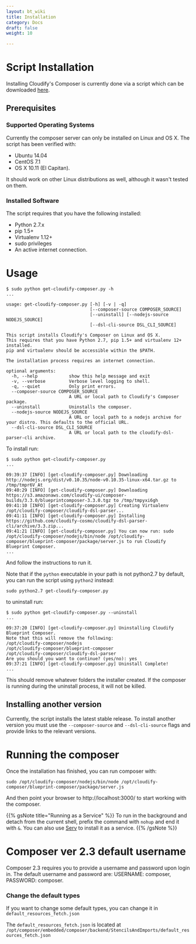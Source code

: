 ```yaml
---
layout: bt_wiki
title: Installation
category: Docs
draft: false
weight: 10

---
```


# Script Installation


Installing Cloudify's Composer is currently done via a script which can be downloaded [here](http://getcloudify.org/downloads/get_cloudify.html).


## Prerequisites

### Supported Operating Systems

Currently the composer server can only be installed on Linux and OS X. The script has been verified with: 

* Ubuntu 14.04 
* CentOS 7.1
* OS X 10.11 (El Capitan). 

It should work on other Linux distributions as well, although it wasn't tested on them. 

### Installed Software

The script requires that you have the following installed:

* Python 2.7.x
* pip 1.5+
* Virtualenv 1.12+
* sudo privileges
* An active internet connection.

# Usage

```
$ sudo python get-cloudify-composer.py -h
...

usage: get-cloudify-composer.py [-h] [-v | -q]
                                [--composer-source COMPOSER_SOURCE]
                                [--uninstall] [--nodejs-source NODEJS_SOURCE]
                                [--dsl-cli-source DSL_CLI_SOURCE]

This script installs Cloudify's Composer on Linux and OS X.
This requires that you have Python 2.7, pip 1.5+ and virtualenv 12+ installed.
pip and virtualenv should be accessible within the $PATH.

The installation process requires an internet connection.

optional arguments:
  -h, --help            show this help message and exit
  -v, --verbose         Verbose level logging to shell.
  -q, --quiet           Only print errors.
  --composer-source COMPOSER_SOURCE
                        A URL or local path to Cloudify's Composer package.
  --uninstall           Uninstalls the composer.
  --nodejs-source NODEJS_SOURCE
                        A URL or local path to a nodejs archive for your distro. This defaults to the official URL.
  --dsl-cli-source DSL_CLI_SOURCE
                        A URL or local path to the cloudify-dsl-parser-cli archive.
```

To install run:

```
$ sudo python get-cloudify-composer.py
...

09:39:37 [INFO] [get-cloudify-composer.py] Downloading http://nodejs.org/dist/v0.10.35/node-v0.10.35-linux-x64.tar.gz to /tmp/tmpr6V_At
09:40:29 [INFO] [get-cloudify-composer.py] Downloading https://s3.amazonaws.com/cloudify-ui/composer-builds/3.3.0/blueprintcomposer-3.3.0.tgz to /tmp/tmpyxi6gh
09:41:10 [INFO] [get-cloudify-composer.py] Creating Virtualenv /opt/cloudify-composer/cloudify-dsl-parser...
09:41:11 [INFO] [get-cloudify-composer.py] Installing https://github.com/cloudify-cosmo/cloudify-dsl-parser-cli/archive/3.3.zip...
09:41:21 [INFO] [get-cloudify-composer.py] You can now run: sudo /opt/cloudify-composer/nodejs/bin/node /opt/cloudify-composer/blueprint-composer/package/server.js to run Cloudify Blueprint Composer.
...
```

And follow the instructions to run it.

Note that if the `python` executable in your path is not python2.7 by default, you can run the script using `python2` instead:

```
sudo python2.7 get-cloudify-composer.py
```

to uninstall run:

```
$ sudo python get-cloudify-composer.py --uninstall
...

09:37:20 [INFO] [get-cloudify-composer.py] Uninstalling Cloudify Blueprint Composer.
Note that this will remove the following: 
/opt/cloudify-composer/nodejs
/opt/cloudify-composer/blueprint-composer
/opt/cloudify-composer/cloudify-dsl-parser
Are you should you want to continue? (yes/no): yes
09:37:21 [INFO] [get-cloudify-composer.py] Uninstall Complete!
...
```

This should remove whatever folders the installer created.
If the composer is running during the uninstall process, it will not be killed.

## Installing another version

Currently, the script installs the latest stable release. To install another version you must use the `--composer-source` and `--dsl-cli-source` flags and provide links to the relevant versions.

# Running the composer

Once the installation has finished, you can run composer with:

```
sudo /opt/cloudify-composer/nodejs/bin/node /opt/cloudify-composer/blueprint-composer/package/server.js
```

And then point your browser to http://localhost:3000/ to start working with the composer.

{{% gsNote title="Running as a Service" %}}
To run in the background and detach from the current shell, prefix the command with `nohup` and end it with `&`. You can also use [Serv](http://github.com/nir0s/serv) to install it as a service.
{{% /gsNote %}}

# Composer ver 2.3 default username
Composer 2.3 requires you to provide a username and password upon login in. The default username and password are: 
USERNAME: composer, PASSWORD: composer. 

### Change the default types

If you want to change some default types, you can change it in `default_resources_fetch.json`

The `default_resources_fetch.json` is located at `/opt/composer/embedded/composer/backend/StencilsAndImports/default_resources_fetch.json`

